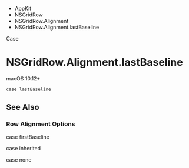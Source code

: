

- AppKit
- NSGridRow
- NSGridRow.Alignment
-  NSGridRow.Alignment.lastBaseline 

Case

# NSGridRow.Alignment.lastBaseline

macOS 10.12+

``` source
case lastBaseline
```

## See Also

### Row Alignment Options

case firstBaseline

case inherited

case none


